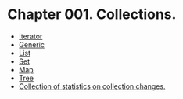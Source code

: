  **Chapter 001. Collections.**
==================================
- [Iterator](https://github.com/ilya-as/job4j/tree/master/chapter_001/src/main/java/ru/job4j/iterator)
- [Generic](https://github.com/ilya-as/job4j/tree/master/chapter_001/src/main/java/ru/job4j/generic)
- [List](https://github.com/ilya-as/job4j/tree/master/chapter_001/src/main/java/ru/job4j/list)
- [Set](https://github.com/ilya-as/job4j/tree/master/chapter_001/src/main/java/ru/job4j/set)
- [Map](https://github.com/ilya-as/job4j/tree/master/chapter_001/src/main/java/ru/job4j/map)
- [Tree](https://github.com/ilya-as/job4j/tree/master/chapter_001/src/main/java/ru/job4j/tree)
- [Collection of statistics on collection changes.](https://github.com/ilya-as/job4j/tree/master/chapter_001/src/main/java/ru/job4j/statistic)

   
  
 
 
 

